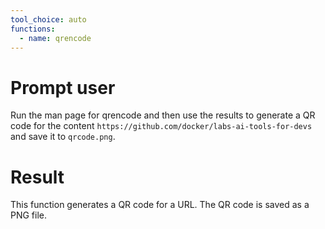 ```yaml
---
tool_choice: auto
functions:
  - name: qrencode
---
```


# Prompt user

Run the man page for qrencode and then use the results to generate a QR code for the 
content `https://github.com/docker/labs-ai-tools-for-devs` and save it to `qrcode.png`.
 
# Result

This function generates a QR code for a URL. The QR code is saved as a PNG file.
